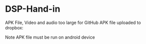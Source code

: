 # DSP-Hand-in

APK File, Video and audio too large for GitHub
APK file uploaded to dropbox: 

Note APK file must be run on android device
